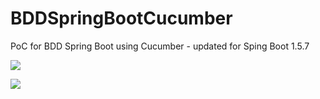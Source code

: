 # BDDSpringBootCucumber
PoC for BDD Spring Boot using Cucumber - updated for Sping Boot 1.5.7

<a class="badge-align" href="https://travis-ci.org/leegphillips/BDDSpringBootCucumber"><img src="https://travis-ci.org/leegphillips/BDDSpringBootCucumber.svg?branch=master"/></a>

<a class="badge-align" href="https://www.codacy.com/app/leegphillips/BDDSpringBootCucumber?utm_source=github.com&amp;utm_medium=referral&amp;utm_content=leegphillips/BDDSpringBootCucumber&amp;utm_campaign=Badge_Grade"><img src="https://api.codacy.com/project/badge/Grade/f69e6ae3680a426bb59f8a86129513cb"/></a>
